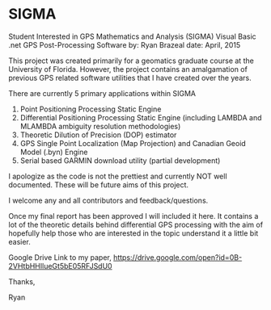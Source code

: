 # SIGMA
Student Interested in GPS Mathematics and Analysis (SIGMA) Visual Basic .net GPS Post-Processing Software
by: Ryan Brazeal
date: April, 2015

This project was created primarily for a geomatics graduate course at the University of Florida.
However, the project contains an amalgamation of previous GPS related software utilities that I have created over the years.

There are currently 5 primary applications within SIGMA
1) Point Positioning Processing Static Engine
2) Differential Positioning Processing Static Engine (including LAMBDA and MLAMBDA ambiguity resolution methodologies)
3) Theoretic Dilution of Precision (DOP) estimator
4) GPS Single Point Localization (Map Projection) and Canadian Geoid Model (.byn) Engine
5) Serial based GARMIN download utility (partial development)

I apologize as the code is not the prettiest and currently NOT well documented. These will be future aims of this project.

I welcome any and all contributors and feedback/questions.

Once my final report has been approved I will included it here. It contains a lot of the theoretic details behind differential GPS processing with the aim of hopefully help those who are interested in the topic understand it a little bit easier.

Google Drive Link to my paper, https://drive.google.com/open?id=0B-2VHtbHHIlueGt5bE05RFJSdU0

Thanks,

Ryan
